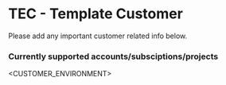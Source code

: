 # TEC - Template Customer #

Please add any important customer related info below.

### Currently supported accounts/subsciptions/projects ###

<CUSTOMER_ENVIRONMENT>